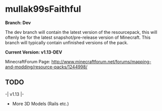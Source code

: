 # mullak99sFaithful

**Branch: Dev**

The dev branch will contain the latest version of the resourcepack, this will oftenly be for the latest snapshot/pre-release version of Minecraft. This branch will typically contain unfinished versions of the pack.

**Current Version: v1.13-DEV**

MinecraftForum Page: http://www.minecraftforum.net/forums/mapping-and-modding/resource-packs/1244998/

## TODO

-| v1.13 |-

- More 3D Models (Rails etc.)

